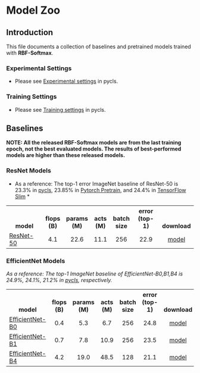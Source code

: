 # Model Zoo

## Introduction

This file documents a collection of baselines and pretrained models trained with **RBF-Softmax**.

### Experimental Settings

- Please see [Experimental settings](https://github.com/facebookresearch/pycls/blob/master/MODEL_ZOO.md#experimental-settings) in pycls.

### Training Settings

- Please see [Training settings](https://github.com/facebookresearch/pycls/blob/master/MODEL_ZOO.md#training-settings) in pycls.

## Baselines

**NOTE: All the released RBF-Softmax models are from the last training epoch, not the best evaluated models. The results of best-performed models are higher than these released models.**

### ResNet Models
* As a reference: The top-1 error ImageNet baseline of ResNet-50 is 23.3% in [pycls](https://github.com/facebookresearch/pycls/blob/master/MODEL_ZOO.md), 23.85% in [Pytorch Pretrain](https://pytorch.org/docs/stable/torchvision/models.html), and 24.4% in [TensorFlow Slim](https://github.com/tensorflow/models/tree/master/research/slim) *

<table><tbody>
<!-- START ResNet TABLE -->
<!-- TABLE HEADER -->
<th valign="bottom">model</th>
<th valign="bottom">flops<br/>(B)</th>
<th valign="bottom">params<br/>(M)</th>
<th valign="bottom">acts<br/>(M)</th>
<th valign="bottom">batch<br/>size</th>
<th valign="bottom">error<br/>(top-1)</th>
<th valign="bottom">download</th>
<!-- TABLE BODY -->
<!-- ROW ResNet-50-RBF -->
<tr>
<td align="left"><a href="configs/dds_baselines/resnet/R-50-1x64d_dds_8gpu.yaml">ResNet-50</a></td>
<td align="center">4.1</td>
<td align="center">22.6</td>
<td align="center">11.1</td>
<td align="center">256</td>
<td align="center">22.9</td>
<td align="center"><a href="https://.pyth">model</a></td>
</tr>
<!-- END ResNet TABLE -->
</tbody></table>


### EfficientNet Models
*As a reference: The top-1 ImageNet baseline of EfficientNet-B0,B1,B4 is 24.9%, 24.1%, 21.2% in [pycls](https://github.com/facebookresearch/pycls/blob/master/MODEL_ZOO.md), respectively.*


<table><tbody>
<!-- START EfficientNet TABLE -->
<!-- TABLE HEADER -->
<th valign="bottom">model</th>
<th valign="bottom">flops<br/>(B)</th>
<th valign="bottom">params<br/>(M)</th>
<th valign="bottom">acts<br/>(M)</th>
<th valign="bottom">batch<br/>size</th>
<th valign="bottom">error<br/>(top-1)</th>
<th valign="bottom">download</th>
<!-- TABLE BODY -->
<!-- ROW EfficientNet-B0-RBF -->
<tr>
<td align="left"><a href="configs/EffNet-B0_RBF_8gpu.yaml">EfficientNet-B0</a></td>
<td align="center">0.4</td>
<td align="center">5.3</td>
<td align="center">6.7</td>
<td align="center">256</td>
<td align="center">24.8</td>
<td align="center"><a href="https://.pyth">model</a></td>
</tr>
<!-- ROW EfficientNet-B1-RBF -->
<tr>
<td align="left"><a href="configs/EffNet-B1_RBF_8gpu.yaml">EfficientNet-B1</a></td>
<td align="center">0.7</td>
<td align="center">7.8</td>
<td align="center">10.9</td>
<td align="center">256</td>
<td align="center">23.5</td>
<td align="center"><a href="https://.pyth">model</a></td>
</tr>
<!-- ROW EfficientNet-B4-RBF -->
<tr>
<td align="left"><a href="configs/EffNet-B4_RBF_8gpu.yaml">EfficientNet-B4</a></td>
<td align="center">4.2</td>
<td align="center">19.0</td>
<td align="center">48.5</td>
<td align="center">128</td>
<td align="center">21.1</td>
<td align="center"><a href="https://.pyth">model</a></td>
</tr>
<!-- END EfficientNet TABLE -->
</tbody></table>
